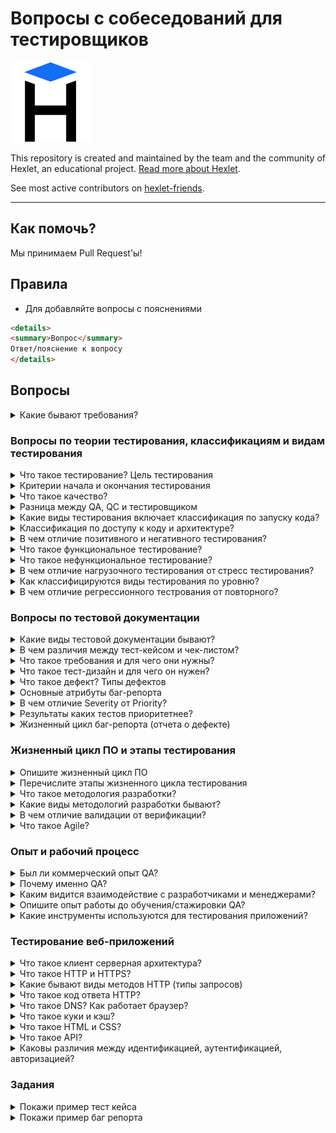 # Вопросы с собеседований для тестировщиков

[![Hexlet Ltd. logo](https://raw.githubusercontent.com/Hexlet/assets/master/images/hexlet_logo128.png)](https://hexlet.io/?utm_source=github&utm_medium=link&utm_campaign=ru-test-assignments)

This repository is created and maintained by the team and the community of Hexlet, an educational project. [Read more about Hexlet](https://hexlet.io/?utm_source=github&utm_medium=link&utm_campaign=ru-test-assignments).

See most active contributors on [hexlet-friends](https://friends.hexlet.io/).

----

## Как помочь?

Мы принимаем Pull Request'ы!

## Правила

* Для добавляйте вопросы с пояснениями

```html
<details>
<summary>Вопрос</summary>
Ответ/пояснение к вопросу
</details>
```

## Вопросы

<details>
<summary>Какие бывают требования?</summary>
По объекту требования:

* Функциональные – определяют действия, которые система должна быть способной выполнить
* Нефункциональные – определяют свойства, которые система должна демонстрировать, или ограничения, которые она должна соблюдать, не относящиеся к поведению системы
* По степени зафиксированности:

Явные или прямые – техническая документация, спецификация, юзер-стори, и т.д.
Неявные или косвенные – опыт, здравый смысл, стандарты
Производные – требования, вытекающие из явных требований
</details>

### Вопросы по теории тестирования, классификациям и видам тестирования

<details>
<summary>Что такое тестирование? Цель тестирования</summary>
</details>

<details>
<summary>Критерии начала и окончания тестирования</summary>
</details>

<details>
<summary>Что такое качество?</summary>
Качество (Quality) – степень соответствия совокупности присущих характеристик объекта требованиям.

Важнейшие характеристики качества при эксплуатации, также называемого внешним качеством:
* Производительность
* Масштабируемость
* Доступность
* Надёжность
* Информационная безопасность

Важнейшие характеристики качества при модернизации, также называемого внутренним качеством:
* Безошибочность кода
* Изменяемость кода
* Переносимость кода
</details>

<details>
<summary>Разница между QA, QC и тестировщиком</summary>

Функция QC (Quality Control, контроль качества) или тестировщика ПО заключается в проверке качества продукта на последнем этапе разработки. Они могут это делать любым видом и типом тестирования – ручным, автоматизированным, нагрузочным, тестированием безопасности и так далее. 

Их основная задача предоставить полную информацию о соответствии продукта заявленным требованиям и готовность к выпуску продукта в продакшен. Тестировщики не участвуют в полном цикле разработки. Они никак не могут повлиять на качество продукта и давать рекомендации бизнесу или разработчикам по его улучшению. В то же время на них не лежит ответственность за конечный результат.


У QA (Quality Assurance, обеспечение качества) или инженеров по обеспечению качества гораздо выше уровень ответственности и меньше ограничений. Они участвуют во всех этапах разработки и помогают бизнесу выпустить качественный продукт.

Обязанность QA-инженера – не допустить несоответствия продукта предъявляемым требованиям. Он знает актуальное состояние качества и говорит разработчикам, что нужно сделать, чтобы его повысить. Его задача постараться не допустить баги до этапа тестирования. В зависимости от специфики проекта сюда может включаться тестирование документации, ревью кода на соответствие стандартам, внедрение каких-то методик по работе с качеством, коммуникационные активности, оценка рисков и прочее.
</details>

<details>
<summary>Какие виды тестирования включает классификация по запуску кода?</summary>

Классификация по запуску кода на исполнение:
  
* Статическое тестирование — процесс тестирования, который проводится для верификации практически любого артефакта разработки: программного кода компонент, требований, системных спецификаций, функциональных спецификаций, документов проектирования и архитектуры программных систем и их компонентов. (без запуска программного кода)
  
* Динамическое тестирование — тестирование проводится на работающей системе, не может быть осуществлено без запуска программного кода приложения. 
</details>

<details>
<summary>Классификация по доступу к коду и архитектуре?</summary>

Классификация по доступу к коду и архитектуре:
  
Тестирование белого ящика — метод тестирования ПО, который предполагает полный доступ к коду проекта.
  
Согласно ISTQB, тестирование белого ящика — это:
* тестирование, основанное на анализе внутренней структуры компонента или системы;
* тест-дизайн, основанный на технике белого ящика — процедура написания или выбора тест-кейсов на основе анализа внутреннего устройства системы или компонента.
* почему «белый ящик»? Тестируемая программа для тестировщика — прозрачный ящик, содержимое которого он прекрасно видит.

Тестирование серого ящика — метод тестирования ПО, который предполагает частичный доступ к коду проекта (комбинация White Box и Black Box методов).

Тестирование чёрного ящика — метод тестирования ПО, который не предполагает доступа (полного или частичного) к системе. Основывается на работе исключительно с внешним интерфейсом тестируемой системы.

Согласно ISTQB, тестирование черного ящика — это:
* тестирование, как функциональное, так и нефункциональное, не предполагающее знания внутреннего устройства компонента или системы;
* тест-дизайн, основанный на технике черного ящика — процедура написания или выбора тест-кейсов на основе анализа функциональной или нефункциональной спецификации компонента или системы без знания ее внутреннего устройства.
</details>

<details>
<summary>В чем отличие позитивного и негативного тестирования?</summary>
  
Классификация по позитивности сценария:
  
Позитивное — тест кейс использует только корректные данные и проверяет, что приложение правильно выполнило вызываемую функцию.
Примеры:
* умножить на калькуляторе цифр 3 и 5,
* в игре посадить морковь на грядку для овощей,
* оплатить покупку действующей картой.
  
Негативное — тест кейс оперирует как корректными, так и некорректными данными (минимум 1 некорректный параметр) и ставит целью проверку исключительных ситуаций; при таком тестировании часто выполняются некорректные операции.
Пример:
* умножить на калькуляторе числа 3 на грушу (значение «груша» не является валидным для калькулятора),
* в игре посадить морковь на реку,
* оплатить покупку несуществующей картой.
</details>

<details>
<summary>Что такое функциональное тестирование?</summary>
  
Функциональное тестирование (functional testing) – рассматривает заранее указанное поведение и основывается на анализе спецификации компонента или системы в целом, т.е. проверяется корректность работы функциональности приложения.

Его задача — проверить работоспособность всех функций страниц: от ссылок до правильной работы интегрированных решений от других компаний, которые используются на сайте. 
К функциональному тестированию относятся:
* юнит-тестирование,
* интеграционное,
* системное,
* приемочное. 
</details>

<details>
<summary>Что такое нефункциональное тестирование?</summary>

Нефункциональное тестирование – это тестирование качественных характеристик компонента или системы. Эти характеристики не относятся к конкретной функции или действию пользователя, не влияют на функционал продукта, но являются их неотъемлемой частью. 
  
К нефункциональному тестированию относятся:
* нагрузочное тестирование,
* тестирование безопасности,
* UX и UI тестирование,
* совместимости. 
</details>

<details>
<summary>В чем отличие нагрузочного тестирования от стресс тестирования?</summary>

Нагрузочное тестирование позволяет выявить пределы функционирования системы, которые она должна выдерживать.

Суть нагрузочного тестирования состоит в замере соотношения отклика ресурса и скорости обработки запросов от пользователей, т.е. как быстро открывается вкладка, скорость проведения расчетов. При таком тестировании определяется потребление ресурсов сервера, а сама проверка начинается с плавного увеличения нагрузки.
* Рассмотрим такой тест на примере среднего интернет-магазина.
При проектировании ресурса мы ожидаем, что наша площадка должна выдерживать одновременную нагрузку, как минимум, от 4 тыс. пользователей. Максимально идеальный вариант отклика сайта в таком случае должен не превышать 3 секунд. Нагрузочное тестирование создает вышеупомянутую нагрузку и одновременно определяется время отклика. Если оно выше ожидаемого, тогда у сервера при росте посещаемости проблемы, и ваш интернет-магазин будет тормозить.

Стресс-тестирование направлено на поиск слабых мест системы и используется для того, чтобы эту систему сломать и посмотреть, как она будет вести себя в процессе отказа тех или иных частей. При этом характер нагрузки обычно остается неизвестным для заказчика до начала стресс-тестирования. Стрессовое тестирование – это тестирования за пределами значений, которые система должна выдерживать.
* В продолжение предыдущего примера. Стресс-тестированием будет работа интернет-магазина при одновременной нагрузке много более чем 4 тыс. пользователей
  
* Еще один пример. Требование гласит, что приложение должно работать быстро (время обработки запросов не более 3 секунд), если на устройстве не менее 500 Мб свободной оперативной памяти. Если мы эмулируем работу приложения при памяти меньше 500 Мб – это будет стрессовое тестирование.
</details>

<details>
<summary>Как классифицируются виды тестирования по уровню?</summary>
  
Классификация по уровню тестирования:
  
* Модульное тестирование (Unit) — проводится для тестирования какого-либо одного логически выделенного и изолированного элемента (модуля) системы в коде. Проводится самими разработчиками, так как предполагает полный доступ к коду.
* Интеграционное тестирование — тестирование, направленное на проверку корректности взаимодействия нескольких модулей, объединенных в единое целое.
* Системное тестирование — процесс тестирования системы, на котором проводится не только функциональное тестирование, но и оценка характеристик качества системы — ее устойчивости, надежности, безопасности и производительности.
* Приёмочное тестирование — проверяет соответствие системы потребностям, требованиям и бизнес-процессам пользователя.
</details>

<details>
<summary>В чем отличие регрессионного тестрования от повторного?</summary>

Повторное тестирование (Re-test) – это тестирование конкретного кода после его изменения, тогда как Регрессионное тестирование (Regression) - это тестирование функциональности всего программного обеспечения после внесения новых изменений.

Ключевая разница:
  
* Регрессионное тестирование выполняется для пройденных тестовых случаев, а повторное тестирование — только для неудачных тестовых случаев.
* Регрессионное тестирование проверяет наличие неожиданных побочных эффектов, в то время как повторное тестирование гарантирует, что первоначальная ошибка была исправлена.
* Регрессионное тестирование не включает проверку дефектов, тогда как повторное тестирование включает проверку дефектов.
* Регрессионное тестирование известно как общее тестирование, тогда как повторное тестирование является запланированным тестированием.
* Регрессионное тестирование возможно с использованием автоматизации, тогда как повторное тестирование невозможно с автоматизацией.
</details>

### Вопросы по тестовой документации

<details>
<summary>Какие виды тестовой документации бывают?</summary>
Для чего и кем она используется?
</details>

<details>
<summary>В чем различия между тест-кейсом и чек-листом?</summary>
</details>

<details>
<summary>Что такое требования и для чего они нужны?</summary>
Перечислите атрибуты, которыми должны обладать требования
</details>

<details>
<summary>Что такое тест-дизайн и для чего он нужен?</summary>
Перечислите техники тест-дизайна?
</details>

<details>
<summary>Что такое дефект? Типы дефектов</summary>
</details>

<details>
<summary>Основные атрибуты баг-репорта</summary>
</details>

<details>
<summary>В чем отличие Severity от Priority?</summary>
Кто назначает каждый из параметров?
</details>

<details>
<summary>Результаты каких тестов приоритетнее?</summary>
</details>

<details>
<summary>Жизненный цикл баг-репорта (отчета о дефекте)</summary>
</details>

### Жизненный цикл ПО и этапы тестирования

<details>
<summary>Опишите жизненный цикл ПО</summary>
  Какова роль QA на каждом из этапов, и когда QA подключается к разработке?
</details>

<details>
<summary>Перечислите этапы жизненного цикла тестирования</summary>
</details>

<details>
<summary>Что такое методология разработки?</summary>
  Для чего она нужна?
</details>

<details>
<summary>Какие виды методологий разработки бывают?</summary>
  Назовите плюсы и минусы каждого вида
</details>

<details>
<summary>В чем отличие валидации от верификации?</summary>

* Верификация — проверка соответствия приложения прописанным требованиям.
* Валидация — проверка соответствия приложения всем остальным (подразумеваемым) требованиям.

Например. Для входа на страницу веб-сайта, пользователю необходимо выполнить регистрацию или же войти в систему под своим аккаунтом.

1. Выполним верификацию: проверим наличие полей. Все поля должны быть валидными и соответствовать требованиям спецификации. Их количество, отображение и особенности определяются дизайнерами, которые создают макеты. Необходимые данные вносятся в техническое задание, а в случае отсутствия такового – необходимо иметь доступы к созданным макетам.
При выполнении верификации необходимо понимать, что все поля изначально рабочие, и в них можно занести данные, согласно отображенным обозначениям и наименованиям.
2. Пройдем валидацию: проверяются вводимые данные в поля информации, а также их соответствие утвержденной спецификации.
</details>

<details>
<summary>Что такое Agile?</summary>
</details>

### Опыт и рабочий процесс

<details>
<summary>Был ли коммерческий опыт QA?</summary>
  Если да, то что приходилось делать? Были ли действующие проекты с реальными пользователями?
  Если нет, то как ставились, выполнялись и проверялись задачи?
</details>

<details>
<summary>Почему именно QA?</summary>
QA - это интерес надолго или трамплин для чего-то большего?
</details>

<details>
<summary>Каким видится взаимодействие с разработчиками и менеджерами?</summary>
Если был опыт, поделитесь плюсами и минусами.
</details>

<details>
<summary>Опишите опыт работы до обучения/стажировки QA?</summary>
</details>

<details>
<summary>Какие инструменты используются для тестирования приложений?</summary>
</details>

### Тестирование веб-приложений

<details>
<summary>Что такое клиент серверная архитектура?</summary>
Клиент-серверная архитектура – это подход, при котором задания или сетевая нагрузка распределены между поставщиками услуг, называемыми серверами, и заказчиками услуг, называемыми клиентами. 
То есть клиент формирует запрос и отправляет его на сервер, после чего сервер обрабатывает данный запрос, формирует ответ и передаёт его обратно клиенту.
Один сервер может обрабатывать запросы от множества клиентов одновременно. 

В клиент-серверной архитектуре используется три компонента:

* Клиент — программа, c которой работает пользователь в браузере или с desktop-приложением и обеспечивает связь с сервером.
* Сервер — компьютер, на котором хранится сайт или приложение.
* База данных — хранилище данных, обеспечивающее сохранность данных, даже если в приложении что-то сломается.

Сервер может выполнять функции и приложения, и базы данных. Такая архитектура называется двухуровневой. 
</details>

<details>
<summary>Что такое HTTP и HTTPS?</summary>
Клиент и сервер общаются по правилам, то есть по протоколам. 
Для работы с сайтами используются два основных протокола:

* HTTP (HyperText Transfer Protocol) – протокол (или набор правил) передачи данных прикладного уровня модели TCP/IP.
* HTTPS (HyperText Transfer Protocol Secure) — защищённый протокол передачи данных, работающий через шифрованные транспортные механизмы SSL (устарел в 2015г.) и TLS.

По умолчанию HTTPS использует 443 TCP-порт (для незащищённого HTTP используют TCP-порт 80). 

Основное отличие HTTP и HTTPS — шифрование данных. При использовании HTTP данные передаются в открытом виде, поэтому сайты, в основном, используют протокол HTTPS, который шифрует данные.

Протоколы HTTP и HTTPS описывают набор правил, в каком формате посылаются запросы от клиента, и что ожидается в ответ от сервера.

Каждое HTTP-сообщение состоит из трёх частей, которые передаются в указанном порядке:

* Стартовая строка (Request line) — определяет тип сообщения;
* Заголовки (Headers) — характеризуют тело сообщения, параметры передачи и прочие сведения;
* Тело сообщения (Body) — непосредственно данные сообщения. Обязательно должно отделяться от заголовков пустой строкой.

*Стартовая строка для запроса* включает в себя тип запроса, путь и версию протокола.

Например:

`HEAD / HTTP/1.0`

HEAD  — тип запроса (называют метод или «глагол», определяющий как реагировать на запрос);
/  - путь к ресурсу URI (в данном случае корень сайта);
HTTP/1.0 – версия протокола.

*Стартовая строка для ответа* представлена версией протокола, кодом состояния и пояснением к нему.

Например:

`HTTP/1.0 200 OK`

HTTP/1.0  – версия протокола;
200  – код состояния;
OK – пояснение.

*Заголовки* позволяют передавать дополнительную информацию, например браузеры предоставляют информацию о себе, чтобы было понятно откуда идет запрос. Кроме этого они указывают какие форматы сжатия поддерживают, в каком формате готовы принимать ответ и так далее. Количество стандартных заголовков достаточно большое, помимо них можно добавлять любые свои.

Например:

* `Content-Type: text/plain; charset=windows-1251`
* `Content-Language: ru`

*Тело HTTP-сообщения* опционально.
Тело сообщения может быть добавлено в запрос, только когда метод запроса допускает тело объекта.
Тело сообщения в запросе сопровожается добавлением к заголовкам запроса поля заголовка Content-Length, в котором указывается длина тела запроса. 

Включается или не включается тело сообщения в сообщение ответа — зависит как от метода запроса, так и от кода состояния ответа. Все ответы на запрос с методом HEAD не должны включать тело сообщения, даже если присутствуют поля заголовка объекта (entity-header), заставляющие поверить в присутствие объекта. Никакие ответы с кодами состояния 1xx (Информационные), 204 (Нет содержимого, No Content), и 304 (Не модифицирован, Not Modified) не должны содержать тела сообщения. Все другие ответы содержат тело сообщения, даже если оно имеет нулевую длину.
</details>

<details>
<summary>Какие бывают виды методов HTTP (типы запросов)</summary>
Метод HTTP — последовательность из любых символов, кроме управляющих и разделителей, указывающая на основную операцию над ресурсом. 

Виды методов:

* *GET*
Используется для запроса содержимого указанного ресурса. С помощью метода GET можно также начать какой-либо процесс. В этом случае в тело ответного сообщения следует включить информацию о ходе выполнения процесса.

Клиент может передавать параметры выполнения запроса в URI целевого ресурса после символа «?»:

`GET /path/resource?param1=value1&param2=value2 HTTP/1.1`

* *HEAD*
Аналогичен методу GET, за исключением того, что в ответе сервера отсутствует тело. Запрос HEAD обычно применяется для извлечения метаданных, проверки наличия ресурса (валидация URL) и чтобы узнать, не изменился ли он с момента последнего обращения.

* *POST*
Применяется для передачи пользовательских данных заданному ресурсу. Например, в блогах посетители обычно могут вводить свои комментарии к записям в HTML-форму, после чего они передаются серверу методом POST и он помещает их на страницу. При этом передаваемые данные (в примере с блогами — текст комментария) включаются в тело запроса. Аналогично с помощью метода POST обычно загружаются файлы на сервер.

* *PUT*
Применяется для загрузки содержимого запроса на указанный в запросе URI. Если по заданному URI не существует ресурса, то сервер создаёт его и возвращает статус 201 (Created). Если же ресурс был изменён, то сервер возвращает 200 (Ok) или 204 (No Content). 
Фундаментальное различие методов POST и PUT заключается в понимании предназначений URI ресурсов. Метод POST предполагает, что по указанному URI будет производиться обработка передаваемого клиентом содержимого. Используя PUT, клиент предполагает, что загружаемое содержимое соответствует находящемуся по данному URI ресурсу.

* *PATCH*
Аналогично PUT, но применяется только к фрагменту ресурса.

* *DELETE*
Удаляет указанный ресурс.
</details>

<details>
<summary>Что такое код ответа HTTP?</summary>
Код состояний (код ответа) HTTP является частью ответа сервера. Он представляет собой целое число из трёх цифр. Первая цифра указывает на класс состояния. 
Клиент узнаёт по коду ответа о результатах его запроса и определяет, какие действия ему предпринимать дальше. Набор кодов состояния является стандартом, и они описаны в соответствующих документах RFC. 

В настоящее время выделено пять классов кодов состояния:

* 1хх – Информационный (Informational). Информирование о процессе передачи;
* 2хх – Успех (Success). Информирование о случаях успешного принятия и обработки запроса клиента;
* 3хх – Перенаправление (Redirection). Сообщает клиенту, что для успешного выполнения операции необходимо сделать другой запрос (как правило, по другому URI);
* 4хх – Ошибка клиента (Client Error). Указание ошибок со стороны клиента;
* 5хх – Ошибка сервера (Server Error). Информирование о случаях неудачного выполнения операции по вине сервера.
</details>

<details>
<summary>Что такое DNS? Как работает браузер?</summary>
DNS (Domain Name System или система доменных имён) - это автоматизированная система, которая связывает между собой доменное имя сайта, то есть его название, и IP-адрес — он нужен для «общения» компьютеров по сети. Благодаря DNS-серверу не нужно знать IP-адрес сайта, чтобы попасть на него.

Распределённая база данных DNS поддерживается с помощью иерархии DNS-серверов.
Система может работать внутри локальной и глобальной сетей. Когда компьютер посылает сообщение на другое устройство, то запрашивает IP-адрес получателя у DNS-сервера. 
Так это выглядит пошагово:

1. Компьютер А_1 посылает запрос на DNS-сервер с просьбой сказать ему IP-адрес компьютера А_2
2. DNS-сервер находит в записях компьютер А_2 и возвращает его IP-адрес на компьютер А_1
3. Компьютер А_1 посылает информацию на адрес, который получил от DNS-сервера.

Рассмотрим, что такое браузер.
Браузер — это прикладное программное обеспечение, которое позволяет искать информацию в интернете, просматривать сайты, скачивать файлы любого формата, загружать аудио и видеофайлы.
Пошаговый механизм работы браузера:

1. Пользователь открывает свой браузер и вводит адрес нужного сайта.
2. Браузер ищет сервер.  Сначала - в кэше роутера, операционной системе или же в истории подключений, которая хранит информацию об IP-адреса сервера, если его уже посещали ранее. Если браузер там его не находит, он обращается к DNS.
3. Браузер пытается установить соединение с сервером. Когда браузер нашёл нужный IP-адрес, он устанавливает с ним соединение с помощью специального протокола TCP/IP, который отвечает за передачу данных в интернете. 
4. Браузер отправляет HTTP запрос на сервер. Таким образом он запрашивает информацию для того, чтобы отобразить страницу. Эта коммуникация осуществляется с помощью GET-запроса и POST-запроса.
5. Сервер обрабатывает запрос и отправляет ответ браузеру. Сервер отправляет браузеру ответ с данными о файлах cookie, способах кэширования ну и, конечно же, контентом для отображения страницы.
6. Браузер обрабатывает ответ и отображает запрашиваемый контент. Это называется рендерингом. Пока он происходит, браузер и сервер обмениваются данными. По завершении, пользователь видит загруженную страницу.
</details>

<details>
<summary>Что такое куки и кэш?</summary>
Куки (cookies) — это хранящиеся на компьютерах и гаджетах небольшие файлы, c помощью которых сайт запоминает информацию о посещениях пользователя.
Куки умеют запоминать:

1. в какое время и с какого устройства человек заходил на страницу;
2. предпочтения пользователей (например, язык, валюта или размер шрифта);
3. товары, которые просматривались или добавлялись в корзину, даже если пользователь временно вышел из интернет-магазина;
4. текст, который мы вводили на сайте раньше;
5. IP-адрес и местоположение пользователя;
6. дату и время посещения сайта;
7. версию операционной системы и браузера;
8. клики и переходы.

Выделяют два основных вида cookies:

* сессионные (временные) — данные о просмотренных страницах, записи форм заказов и другая информация, позволяющая клиентам упростить работу с сайтом. Существуют только в период времени, когда пользователь находится на сайте, и удаляются сразу же после прекращения сеанса, то есть вслед за тем, как закроется вкладка. После закрытия вкладки временные файлы автоматически удаляются;
* постоянные — хранят долгосрочную информацию в течение нескольких недель или месяцев, например логин от учётной записи. Они не удаляются после окончания взаимодействия с сайтом.

Кэш (cache) - это память программы или устройства, которая сохраняет временные или часто используемые файлы для быстрого доступа к ним. Это увеличивает скорость работы приложений и операционной системы. Процесс сохранения таких файлов в специальном месте называется кэшированием.
Типы кэш-памяти:

* аппаратная кэш-память — память системы. Свой кэш есть у жёсткого диска, графического ускорителя и процессора.
* программная кэш-память — это папки на диске устройства, в которых программы и сервисы сохраняют свои файлы для быстрого доступа. У каждой программы своя папка.
Размер программного кэша ограничивают, чтобы не ухудшалось быстродействие всей системы. Когда место заканчивается, то удаляется часть старой информации и записывается новая.
</details>

<details>
<summary>Что такое HTML и CSS?</summary>
HTML (HyperText Markup Language) — это язык гипертекстовой разметки текста. Он нужен, чтобы размещать на веб-странице элементы: текст, картинки, таблицы и видео.
Когда вы заходите на сайт, браузер подгружает HTML-файл с информацией о структуре и контенте веб-страницы. HTML как бы выстраивает визуальный фундамент сайта, но не «запускает» сайт самостоятельно. Он всего лишь указывает, где располагаются элементы, какой у них будет базовый дизайн, откуда брать стили для элементов и скрипты.


CSS (Cascading Style Sheets) — это каскадные таблицы стилей. По сути — язык, который отвечает за описание внешнего вида HTML-документа. Подавляющее большинство современных веб-сайтов работают на основе связки HTML+CSS.

Таким образом, HTML структурирует контент на странице, а CSS позволяет отформатировать его, сделать более привлекательным для читателя.
</details>

<details>
<summary>Что такое API?</summary>
API (Application Programming Interface — программный интерфейс приложения, или интерфейс программирования приложений) — специальный протокол для взаимодействия компьютерных программ, который позволяет использовать функции одного приложения внутри другого.

Структуру интерфейса, как правило, рассматривают с позиций клиента и сервера.
API бывают 4 видов, каждый из которых предназначен для определённых целей и имеет свои особенности:

* SOAP API. Дословно переводится как «простой протокол доступа к объектам». Обмен информации между программой и сервером производится на языке XML. Сегодня он используется редко, так как существуют более гибкие интерфейсы.
* RPC API. Удаленный вызов процедур. Клиент запрашивает необходимое действие у сервера и получает ответ, что и приводит функцию приложения в исполнение.
* Websocket API. Очередная современная веб-версия. Для отправки информации клиенту или серверу применяется текстовый формат JSON. Особенность этого варианта API состоит в том, что у сервера есть возможность присылать сообщения обратного вызова, что повышает эффективность взаимодействия программ.
* REST API. Сегодня это самая востребованная версия. Программа присылает нужную информацию серверу, а тот в свою очередь производит выполнение встроенных функций и отправляет итоговые данные клиенту.

Примерами API может служить любая интеграция в сети: 

* Быстрая регистрация на сайте через аккаунты социальных сетей и других сервисов. 
* Сервис прогноза погода с актуальной информацией из внешний источников.
* Сервис авиабилетов и т.п.
</details>

<details>
<summary>Каковы различия между идентификацией, аутентификацией, авторизацией?</summary>
Идентификация — процедура, в результате выполнения которой для субъекта идентификации выявляется его идентификатор, однозначно определяющий этого субъекта в информационной системе. Проще говоря, сначала система запрашивает логин, пользователь его указывает, система распознает его как существующий — это и есть идентификация.

Аутентификация — процедура проверки подлинности, например, проверка подлинности пользователя путём сравнения введённого им пароля с паролем, сохранённым в базе данных.

Авторизация — предоставление определённому лицу или группе лиц прав на выполнение определённых действий.
То есть предоставление пользователю право, например, читать письма в его почтовом ящике  — это авторизация.
</details>

### Задания

<details>
<summary>Покажи пример тест кейса</summary>
</details>

<details>
<summary>Покажи пример баг репорта</summary>
</details>
